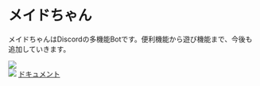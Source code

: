 # メイドちゃん

メイドちゃんはDiscordの多機能Botです。便利機能から遊び機能まで、今後も追加していきます。

<img src="https://maidproject.otoneko.jp/img/logo.png"><br>
<img src="https://maidproject.otoneko.jp/img/maid.png">
<a href="https://maidproject.otoneko.jp/" target="_blank">ドキュメント</a>
